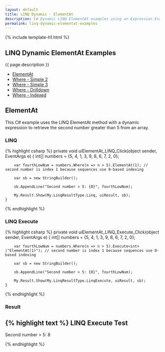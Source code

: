 ```yaml
---
layout: default
title: LINQ Dynamic - ElementAt
description: C# Dynamic LINQ ElementAt examples using an Expression Evaluator.
permalink: linq-dynamic-elementat-examples
---
```


{% include template-h1.html %}

## LINQ Dynamic ElementAt Examples
{{ page.description }}

- [ElementAt](#elementat)
- [Where - Simple 2](#where---simple-2)
- [Where - Simple 3](#where---simple-3)
- [Where - Drilldown](#where---drilldown)
- [Where - Indexed](#where---indexed)

## ElementAt
This C# example uses the LINQ ElementAt method with a dynamic expression to retrieve the second number greater than 5 from an array.

### LINQ
{% highlight csharp %}
private void uiElementAt_LINQ_Click(object sender, EventArgs e)
    {
        int[] numbers = {5, 4, 1, 3, 9, 8, 6, 7, 2, 0};

        var fourthLowNum = numbers.Where(n => n > 5).ElementAt(1); // second number is index 1 because sequences use 0-based indexing 

        var sb = new StringBuilder();

        sb.AppendLine("Second number > 5: {0}", fourthLowNum);

        My.Result.Show(My.LinqResultType.Linq, uiResult, sb);
    }
{% endhighlight %}

### LINQ Execute
{% highlight csharp %}
private void uiElementAt_LINQ_Execute_Click(object sender, EventArgs e)
    {
        int[] numbers = {5, 4, 1, 3, 9, 8, 6, 7, 2, 0};

        var fourthLowNum = numbers.Where(n => n > 5).Execute<int>("ElementAt(1)"); // second number is index 1 because sequences use 0-based indexing 

        var sb = new StringBuilder();

        sb.AppendLine("Second number > 5: {0}", fourthLowNum);

        My.Result.Show(My.LinqResultType.LinqExecute, uiResult, sb);
    }
{% endhighlight %}

### Result
{% highlight text %}
LINQ Execute Test
------------------------------
Second number > 5: 8

{% endhighlight %}
